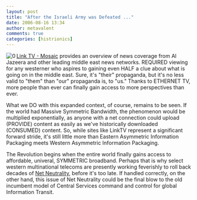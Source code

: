 ```yaml
---
layout: post
title: "After the Israeli Army was Defeated ..."
date: 2006-08-16 13:34
author: metavalent
comments: true
categories: [histrionics]
---
```

<!--Lead Photo --><a href="https://linktv.org/mosaic/"><img src="https://metavalent.info/images/linktv.logo.jpg" align="left" border="0" alt="0" /></a><!-- Commentary --><a href="https://linktv.org/mosaic/streamsArchive/index.php4">Link TV - Mosaic</a> provides an overview of news coverage from Al Jazeera and other leading middle east news networks.  REQUIRED viewing for any westerner who aspires to gaining even HALF  a clue about what is going on in the middle east.  Sure, it's "their" propaganda, but it's no less valid to "them" than "our" propaganda is, to "us."  Thanks to ETHERNET TV, more people than ever can finally gain access to more perspectives than ever.

What we DO with this expanded context, of course, remains to be seen.  If the world had Massive Symmetric Bandwidth, the phenomenon would be multiplied exponentially, as anyone with a net connection could upload (PROVIDE) content as easily as we've historically downloaded (CONSUMED) content.  So, while sites like LinkTV represent a significant forward stride, it's still little more than Eastern Asymmetric Information Packaging meets Western Asymmetric Information Packaging.

The Revolution begins when the entire world finally gains access to affordable, univeral, SYMMETRIC broadband.  Perhaps that is why select western multinational telecoms are presently working feverishly to roll back decades of <a href="https://en.wikipedia.org/wiki/Net_neutrality">Net Neutrality</a>, before it's too late.  If handled correctly, on the other hand, this issue of Net Neutrality could be the final blow to the old incumbent model of Central Services command and control for global Information Transit.

